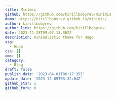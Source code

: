 ```yaml
---
title: Minimis
github: https://github.com/kirillbobyrev/minimis
demo: https://kirillbobyrev.github.io/minimis/
author: kirillbobyrev
author_link: https://github.com/kirillbobyrev
date: 2023-11-28T09:07:13.362Z
description: minimalistic theme for Hugo
ssg:
  - Hugo
css: []
cms: []
category:
  - Blog
draft: false
publish_date: '2023-04-01T06:17:35Z'
update_date: '2023-12-05T03:32:04Z'
github_star: 1
github_fork: 0
---
```

